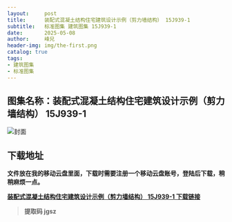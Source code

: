 ```yaml
---
layout:     post
title:      装配式混凝土结构住宅建筑设计示例（剪力墙结构） 15J939-1
subtitle:   标准图集 建筑图集 15J939-1
date:       2025-05-08
author:     峰兄
header-img: img/the-first.png
catalog: true
tags:
- 建筑图集
- 标准图集
---
```

## 图集名称：装配式混凝土结构住宅建筑设计示例（剪力墙结构） 15J939-1
![封面](https://pic1.imgdb.cn/item/681c080b58cb8da5c8e402d9.jpg)

## 下载地址 ##
**文件放在我的移动云盘里面，下载时需要注册一个移动云盘账号，登陆后下载，稍稍麻烦一点。**  
  
[**装配式混凝土结构住宅建筑设计示例（剪力墙结构） 15J939-1 下载链接**](https://caiyun.139.com/m/i?2nc6qhAwjkBak)

> **提取码 jgsz**


